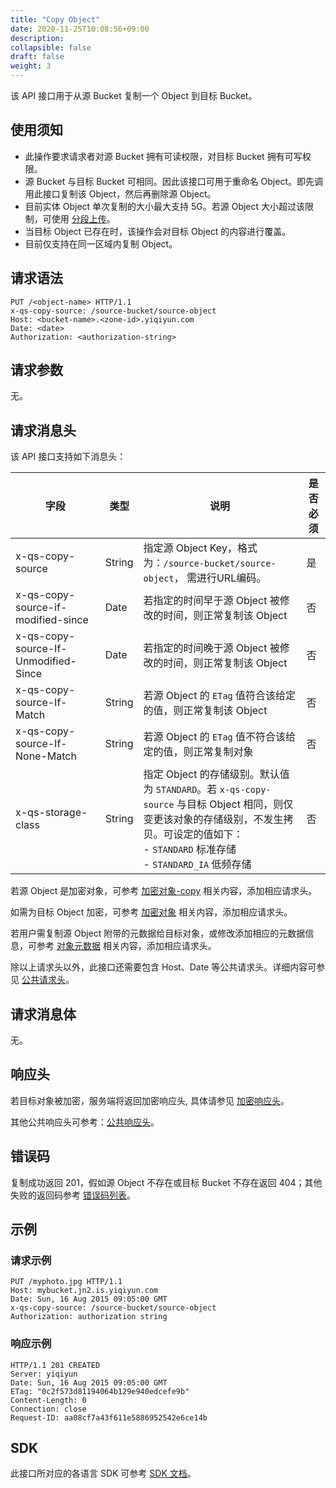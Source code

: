 ```yaml
---
title: "Copy Object"
date: 2020-11-25T10:08:56+09:00
description:
collapsible: false
draft: false
weight: 3
---
```


该 API 接口用于从源 Bucket 复制一个 Object 到目标 Bucket。

## 使用须知
- 此操作要求请求者对源 Bucket 拥有可读权限，对目标 Bucket 拥有可写权限。
- 源 Bucket 与目标 Bucket 可相同。因此该接口可用于重命名 Object。即先调用此接口复制该 Object，然后再删除源 Object。
- 目前实体 Object 单次复制的大小最大支持 5G。若源 Object 大小超过该限制，可使用 [分段上传](/storage/object-storage/api/object/multipart/)。
- 当目标 Object 已存在时，该操作会对目标 Object 的内容进行覆盖。
- 目前仅支持在同一区域内复制 Object。

## 请求语法

```http
PUT /<object-name> HTTP/1.1
x-qs-copy-source: /source-bucket/source-object
Host: <bucket-name>.<zone-id>.yiqiyun.com
Date: <date>
Authorization: <authorization-string>
```

## 请求参数

无。

## 请求消息头

该 API 接口支持如下消息头：

| 字段 | 类型 | 说明 | 是否必须 |
| --- | --- | --- | --- |
| x-qs-copy-source | String | 指定源 Object Key，格式为：`/source-bucket/source-object`， 需进行URL编码。 | 是 |
| x-qs-copy-source-if-modified-since | Date | 若指定的时间早于源 Object 被修改的时间，则正常复制该 Object | 否 |
| x-qs-copy-source-If-Unmodified-Since | Date | 若指定的时间晚于源 Object 被修改的时间，则正常复制该 Object | 否 |
| x-qs-copy-source-If-Match | String | 若源 Object 的 `ETag` 值符合该给定的值，则正常复制该 Object | 否 |
| x-qs-copy-source-If-None-Match | String | 若源 Object 的 `ETag` 值不符合该给定的值，则正常复制对象 | 否 |
| x-qs-storage-class | String | 指定 Object 的存储级别。默认值为 `STANDARD`。若 `x-qs-copy-source` 与目标 Object 相同，则仅变更该对象的存储级别，不发生拷贝。可设定的值如下：<br> - `STANDARD` 标准存储 <br> - `STANDARD_IA` 低频存储  | 否 |

若源 Object 是加密对象，可参考 [加密对象-copy](/storage/object-storage/api/object/encryption/) 相关内容，添加相应请求头。

如需为目标 Object 加密，可参考 [加密对象](/storage/object-storage/api/object/encryption/) 相关内容，添加相应请求头。

若用户需复制源 Object 附带的元数据给目标对象，或修改添加相应的元数据信息，可参考 [对象元数据](/storage/object-storage/api/metadata/) 相关内容，添加相应请求头。

除以上请求头以外，此接口还需要包含 Host、Date 等公共请求头。详细内容可参见 [公共请求头](/storage/object-storage/api/common_header/#请求头字段-request-header)。

## 请求消息体

无。

## 响应头

若目标对象被加密，服务端将返回加密响应头, 具体请参见 [加密响应头](/storage/object-storage/api/object/encryption/)。

其他公共响应头可参考：[公共响应头](/storage/object-storage/api/common_header/#响应头字段-response-header)。

## 错误码

复制成功返回 201，假如源 Object 不存在或目标 Bucket 不存在返回 404；其他失败的返回码参考 [错误码列表](/storage/object-storage/api/error_code/#错误码列表)。

## 示例

### 请求示例

```http
PUT /myphoto.jpg HTTP/1.1
Host: mybucket.jn2.is.yiqiyun.com
Date: Sun, 16 Aug 2015 09:05:00 GMT
x-qs-copy-source: /source-bucket/source-object
Authorization: authorization string
```

### 响应示例

```http
HTTP/1.1 201 CREATED
Server: yiqiyun
Date: Sun, 16 Aug 2015 09:05:00 GMT
ETag: "0c2f573d81194064b129e940edcefe9b"
Content-Length: 0
Connection: close
Request-ID: aa08cf7a43f611e5886952542e6ce14b
```

## SDK

此接口所对应的各语言 SDK 可参考 [SDK 文档](/storage/object-storage/sdk/)。
